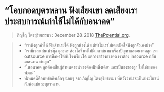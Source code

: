 
“โอบกอดบุตรหลาน ฟังเสียงเขา ลดเสียงเรา ประสบการณ์เก่าใช้ไม่ได้กับอนาคต”
===

> ภิญโญ ไตรสุริยธรรมา : December 28, 2018 [ThePotential.org](https://thepotential.org/2018/12/28/pinyo-trisuriyathama/?fbclid=IwAR05YjcIvYhFx-JOrSJ8UPfObwJBl5d6_lb5D7CY-AmOQS-6G_vkIVTSZM4).

>- “เราฟังลูกค้าได้ ฟังเจ้านายได้ ฟังลูกน้องได้ แต่ทำไมเราไม่เคยเปิดใจฟังลูกตัวเองบ้าง”
>- “เรามีเวลาเล่นเฟซบุ๊ค ดูละคร ส่องไอจี แต่ไม่มีเวลาสนทนาเรื่องปัญหาและอนาคตลูก เรา outsource การศึกษาให้กับโรงเรียนได้ แต่การสร้างอนาคต เราต้อง insource กลับมาสนทนากับลูก”
>- “ในอนาคต ลูกต้องเป็นผู้กำหนดธงนำ ธงต้องมีหนึ่งเดียว และเป็นธงของลูก ไม่ใช่ธงของพ่อแม่”
>- ทั้งหมดนี้คือบทข้อคิดเล็กๆ น้อยๆ จาก ภิญโญ ไตรสุริยธรรมา ที่หวังว่าน่าจะเป็นประโยชน์กับพ่อแม่และบุตรหลาน


<!--stackedit_data:
eyJoaXN0b3J5IjpbNTc0NDA2NDg2XX0=
-->